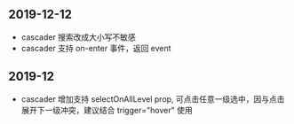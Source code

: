 
## 2019-12-12

- cascader 搜索改成大小写不敏感
- cascader 支持 on-enter 事件，返回 event


## 2019-12

- cascader 增加支持 selectOnAllLevel prop, 可点击任意一级选中，因与点击展开下一级冲突，建议结合 trigger="hover" 使用
